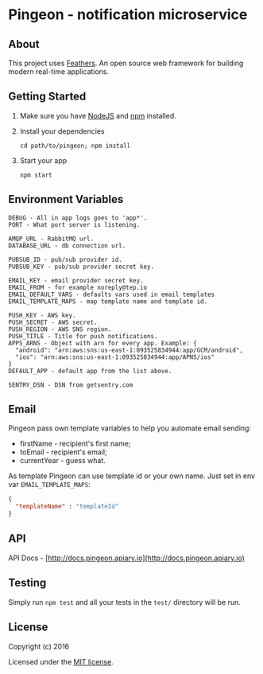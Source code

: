# Pingeon - notification microservice

## About

This project uses [Feathers](http://feathersjs.com). An open source web  framework for building modern real-time applications.

## Getting Started

1. Make sure you have [NodeJS](https://nodejs.org/) and [npm](https://www.npmjs.com/) installed.
2. Install your dependencies
    
    ```
    cd path/to/pingeon; npm install
    ```

3. Start your app
    
    ```
    npm start
    ```

## Environment Variables

```
DEBUG - All in app logs goes to 'app*'.
PORT - What port server is listening.

AMQP_URL - RabbitMQ url.
DATABASE_URL - db connection url.

PUBSUB_ID - pub/sub provider id.
PUBSUB_KEY - pub/sub provider secret key.

EMAIL_KEY - email provider secret key. 
EMAIL_FROM - for example noreply@tep.io
EMAIL_DEFAULT_VARS - defaults vars used in email templates
EMAIL_TEMPLATE_MAPS - map template name and template id.

PUSH_KEY - AWS key.
PUSH_SECRET - AWS secret.
PUSH_REGION - AWS SNS region.
PUSH_TITLE - Title for push notifications.
APPS_ARNS - Object with arn for every app. Example: {
  "android": "arn:aws:sns:us-east-1:093525834944:app/GCM/android",
  "ios": "arn:aws:sns:us-east-1:093525834944:app/APNS/ios"
}
DEFAULT_APP - default app from the list above.

SENTRY_DSN - DSN from getsentry.com
```

## Email

Pingeon pass own template variables to help you automate email sending:
- firstName - recipient's first name;
- toEmail - recipient's email;
- currentYear - guess what.

As template Pingeon can use template id or your own name. Just set in env var `EMAIL_TEMPLATE_MAPS`:
```json
{
  "templateName" : "templateId"
}
```

## API

API Docs - [http://docs.pingeon.apiary.io](http://docs.pingeon.apiary.io)

## Testing

Simply run `npm test` and all your tests in the `test/` directory will be run.

## License

Copyright (c) 2016

Licensed under the [MIT license](LICENSE).
